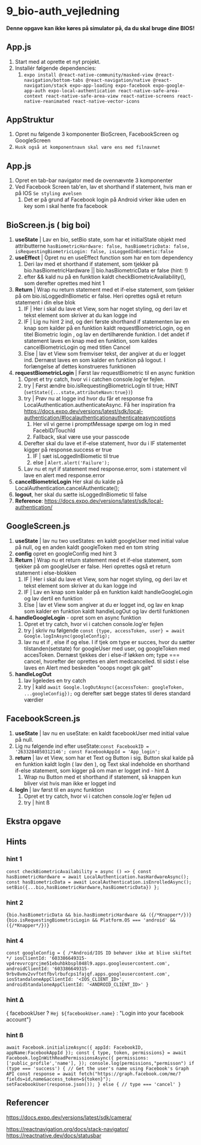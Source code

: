 # 9_bio-auth_vejledning

#### Denne opgave kan ikke køres på simulator på, da du skal bruge dine BIOS!

## App.js
1. Start med at oprette et nyt projekt.
2. Installér følgende dependencies:
   1. ``expo install @react-native-community/masked-view @react-navigation/bottom-tabs @react-navigation/native @react-navigation/stack expo-app-loading expo-facebook expo-google-app-auth expo-local-authentication react-native-safe-area-context react-native-safe-area-view react-native-screens react-native-reanimated react-native-vector-icons``


## AppStruktur
1. Opret nu følgende 3 komponenter BioScreen, FacebookScreen og GoogleScreen
2. `Husk også at komponentnavn skal være ens med filnavnet`


## App.js
1. Opret en tab-bar navigator med de ovennævnte 3 komponenter 
2. Ved Facebook Screen tab'en, lav et shorthand if statement, hvis man er på IOS ``Se styling øvelsen``
   1. Det er på grund af Facebook login på Android virker ikke uden en key som i skal hente fra facebook


## BioScreen.js ( big boi)
1. **useState** | Lav en bio, setBio state, som har et initialState objekt med attributterne `hasBiometricHardware: false, hasBiometricData: false, isRequestingBiometricLogin: false, isLoggedInBiometic:false`
2. **useEffect** | Opret nu en useEffect function som har en tom dependency
   1. Deri lav med et shorthand if statement, som tjekker på bio.hasBiometricHardware || bio.hasBiometricData er false (hint: !)
   2. efter && kald nu på en funktion kaldt checkBiometricAvailability(), som derefter oprettes med hint 1
3. **Return** | Wrap nu return statement med et if-else statement, som tjekker på om bio.isLoggedInBiometic er false. Heri oprettes også et return statement i din else blok
   1. IF | Her i skal du lave et View, som har noget styling, og deri lav et tekst element som skriver at du kan logge ind
   2. IF | Lig nu hint 2 ind, og deri første shorthand if statementen lav en knap som kalder på en funktion kaldt requestBiometricLogin, og en titel Biometric login , og lav en dertilhørende funktion. I det andet if statement laves en knap med en funktion, som kaldes cancelBiometricLogin og med titlen Cancel
   3. Else | lav et View som fremviser tekst, der angiver at du er logget ind. Dernæst laves en som kalder en funktion på logout. I forlængelse af dettes konstrueres funktionen
4. **requestBiometricLogin** | Først lav requestBiometric til en async funktion 
   1. Opret et try catch, hvor vi i catchen console.log'er fejlen.
   2. try | Først ændre bio.isRequestingBiometricLogin til true; HINT (`setState({...state,attributeNavn:true})`)
   3. try | Prøv nu at logge ind hvor du får et response fra LocalAuthentication.authenticateAsync. Få her inspiration fra https://docs.expo.dev/versions/latest/sdk/local-authentication/#localauthenticationauthenticateasyncoptions 
      1. Her vil vi gerne i promptMessage spørge om log in med FacebID/TouchId
      2. Fallback, skal være use your passcode
   4. Derefter skal du lave et if-else statement, hvor du i IF statementet kigger på response.success er true
      1. IF | sæt isLoggedInBiometic til true
      2. else | `Alert.alert('Failure');`
   5. Lav nu et nyt if statement med response.error, som i statement vil lave en alert med response.error
5. **cancelBiometricLogin** Her skal du kalde på LocalAuthentication.cancelAuthenticate();
6. **logout**, her skal du sætte isLoggedInBiometic til false
7. **Reference**: https://docs.expo.dev/versions/latest/sdk/local-authentication/ 


## GoogleScreen.js
1. **useState** | lav nu two useStates: en kaldt googleUser med initial value på null, og en anden kaldt googleToken med en tom string
2. **config** opret en googleConfig med hint 3
3. **Return** | Wrap nu et return statement med et if-else statement, som tjekker på om googleUser er false. Heri oprettes også et return statement i else-blokken
   1. IF | Her i skal du lave et View, som har noget styling, og deri lav et tekst element som skriver at du kan logge ind
   2. IF | Lav en knap som kalder på en funktion kaldt handleGoogleLogin og lav dertil en funktion
   3. Else | lav et View som angiver at du er logget ind, og lav en knap som kalder en funktion kaldt handleLogOut og lav dertil funktionen
4. **handleGoogleLogin** - opret som en async funktion
   1. Opret et try catch, hvor vi i catchen console.log'er fejlen 
   2. try | skriv nu følgende `const {type, accessToken, user} = await Google.logInAsync(googleConfig);`
   3. lav nu et if , else if og else. I if tjek om type er succes, hvor du sætter tilstanden(setstate) for googleUser med user, og googleToken med accesToken. Dernæst tjekkes der i else-if løkken om; type === cancel, hvorefter der oprettes en alert medcancelled. til sidst i else laves en Alert med beskeden "ooops noget gik galt"
5. **handleLogOut**
   1. lav ligeledes en try catch
   2. try | kald `await Google.logOutAsync({accessToken: googleToken, ...googleConfig});` og derefter sæt begge states til deres standard værdier

## FacebookScreen.js
1. **useState** | lav nu en useState: en kaldt facebookUser med initial value på null.
2. Lig nu følgende ind efter useState:`const FacebookID = '2633284050312146'; const FacebookAppId = 'App_login';`
3. **return** | lav et View, som har et Text og Button i sig. Button skal kalde på en funktion kaldt logIn ( lav den ), og Text skal indeholde en shorthand if-else statement, som kigger på om man er logget ind - hint ∆
   1. Wrap nu Button med et shorthand if statement, så knappen kun bliver vist hvis man ikke er logget ind
4. **logIn** | lav først til en async funktion
   1. Opret et try catch, hvor vi i catchen console.log'er fejlen ud
   2. try | hint ß


## Ekstra opgave


## Hints
### hint 1
`const checkBiometricAvailability = async () => {
const hasBiometricHardware = await LocalAuthentication.hasHardwareAsync();
const hasBiometricData = await LocalAuthentication.isEnrolledAsync();
setBio({...bio,hasBiometricHardware,hasBiometricData})
};`

### hint 2
`{bio.hasBiometricData && bio.hasBiometricHardware && ({/*Knapper*/})}`
`{bio.isRequestingBiometricLogin && Platform.OS === 'android' && ({/*Knapper*/})}`

### hint 4
`const googleConfig = {
/*Android/IOS ID behøver ikke at blive skiftet */
iosClientId: '603386649315-vp4revvrcgrcjme51ebuhbkbspl048l9.apps.googleusercontent.com',
androidClientId: '603386649315-9rbv8vmv2vvftetfbvlrbufcps1fajqf.apps.googleusercontent.com',
iosStandaloneAppClientId: '<IOS_CLIENT_ID>',
androidStandaloneAppClientId: '<ANDROID_CLIENT_ID>'
}`

### hint ∆
{ facebookUser ? `Hej ${facebookUser.name}` : "Login into your facebook account"}

### hint ß
`
await Facebook.initializeAsync({
   appId: FacebookID,
   appName:FacebookAppId
});
const { type, token, permissions} = await Facebook.logInWithReadPermissionsAsync({
   permissions: ['public_profile','name'],
});
console.log(permissions,"permisson")
if (type === 'success') {
   // Get the user's name using Facebook's Graph API
   const response = await fetch("https://graph.facebook.com/me/?fields=id,name&access_token=${token}");
   setFacebookUser(response.json());
} else {
    // type === 'cancel'
}
`

## Referencer
https://docs.expo.dev/versions/latest/sdk/camera/

https://reactnavigation.org/docs/stack-navigator/
https://reactnative.dev/docs/statusbar
